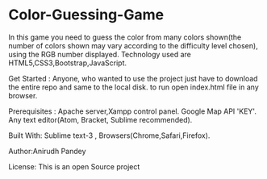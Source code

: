 # Color-Guessing-Game
In this game you need to guess the color from many colors shown(the number of colors shown may vary according to the difficulty level chosen), using the RGB number displayed. Technology used are HTML5,CSS3,Bootstrap,JavaScript.

Get Started : Anyone, who wanted to use the project just have to download the entire repo and same to the local disk. to run open index.html file in any browser.

Prerequisites : Apache server,Xampp control panel. Google Map API 'KEY'. Any text editor(Atom, Bracket, Sublime recommended).

Built With: Sublime text-3 , Browsers(Chrome,Safari,Firefox).

Author:Anirudh Pandey 

License: This is an open Source project
